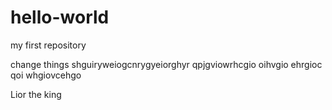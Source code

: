 # hello-world
my first repository


change things
shguiryweiogcnrygyeiorghyr
qpjgviowrhcgio
oihvgio ehrgioc
qoi whgiovcehgo

Lior the king